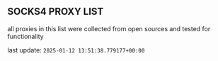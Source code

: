 ## SOCKS4 PROXY LIST

all proxies in this list were collected from open sources and tested for functionality

last update: `2025-01-12 13:51:38.779177+00:00`